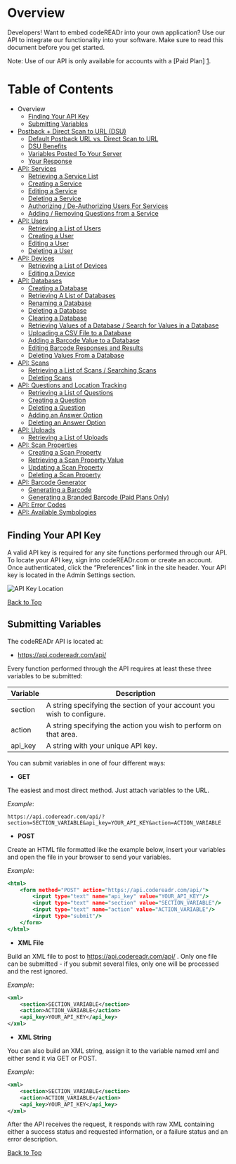 <a name="head"></a><h1>Overview</h1>

Developers! Want to embed codeREADr into your own application? Use our API to integrate our functionality into your software. Make sure to read this document before you get started. 

Note: Use of our API is only available for accounts with a [Paid Plan] [1].

<h6 name='BeginToCDONOTREMOVE'></h6>
<span name='foo' />

<a name="toc"></a><h1>Table of Contents</h1>

* Overview
    * [Finding Your API Key](#finding)
    * [Submitting Variables](#submitting)
* [Postback + Direct Scan to URL (DSU)](contents/Postback.md#head)
    * [Default Postback URL vs. Direct Scan to URL](contents/Postback.md#default-direct)
    * [DSU Benefits](contents/Postback.md#benefits)
    * [Variables Posted To Your Server](contents/Postback.md#variables)
    * [Your Response](contents/Postback.md#response)
* [API: Services](contents/Services.md#head)
    * [Retrieving a Service List](contents/Services.md#retrieve)
    * [Creating a Service](contents/Services.md#create)
    * [Editing a Service](contents/Services.md#edit)
    * [Deleting a Service](contents/Services.md#delete)
    * [Authorizing / De-Authorizing Users For Services](contents/Services.md#authorize)
    * [Adding / Removing Questions from a Service](contents/Services.md#add)
* [API: Users](contents/Users.md#head)
    * [Retrieving a List of Users](contents/Users.md#retrieve)
    * [Creating a User](contents/Users.md#create)
    * [Editing a User](contents/Users.md#edit)
    * [Deleting a User](contents/Users.md#delete)
* [API: Devices](contents/Devices.md#head)
    * [Retrieving a List of Devices](contents/Devices.md#retrieve)
    * [Editing a Device](contents/Devices.md#edit)
* [API: Databases](contents/Databases.md#head)
    * [Creating a Database](contents/Databases.md#create)
    * [Retrieving A List of Databases](contents/Databases.md#retrieve)
    * [Renaming a Database](contents/Databases.md#update)
    * [Deleting a Database](contents/Databases.md#delete)
    * [Clearing a Database](contents/Databases.md#clear)
    * [Retrieving Values of a Database / Search for Values in a Database](contents/Databases.md#showvalues)
    * [Uploading a CSV File to a Database](contents/Databases.md#upload)
    * [Adding a Barcode Value to a Database](contents/Databases.md#addvalue)
    * [Editing Barcode Responses and Results](contents/Databases.md#editvalue)
    * [Deleting Values From a Database](contents/Databases.md#deletevalue)
* [API: Scans](contents/Scans.md#head)
    * [Retrieving a List of Scans / Searching Scans](contents/Scans.md#retrieve)
    * [Deleting Scans](contents/Scans.md#delete)
* [API: Questions and Location Tracking](contents/Questions.md#head)
    * [Retrieving a List of Questions](contents/Questions.md#retrieve)
    * [Creating a Question](contents/Questions.md#create)
    * [Deleting a Question](contents/Questions.md#delete)
    * [Adding an Answer Option](contents/Questions.md#add)
    * [Deleting an Answer Option](contents/Questions.md#deleteanswer)
* [API: Uploads](contents/Uploads.md#head)
    * [Retrieving a List of Uploads](contents/Uploads.md#retrieve)
* [API: Scan Properties](contents/ScanProperties.md#head)
    * [Creating a Scan Property](contents/ScanProperties.md#create)
    * [Retrieving a Scan Property Value](contents/ScanProperties.md#retrieve)
    * [Updating a Scan Property](contents/ScanProperties.md#update)
    * [Deleting a Scan Property](contents/ScanProperties.md#delete)
* [API: Barcode Generator](contents/BarcodeGenerator.md#head)
    * [Generating a Barcode](contents/BarcodeGenerator.md#generate)
    * [Generating a Branded Barcode (Paid Plans Only)](contents/BarcodeGenerator.md#generate-branded)
* [API: Error Codes](contents/ErrorCodes.md)
* [API: Available Symbologies](contents/AvailableSymbologies.md)

<h6 name='EndToCDONOTREMOVE'></h6>


<a name="finding"></a><h2>Finding Your API Key</h2>

A valid API key is required for any site functions performed through our API. To locate your API key, sign into codeREADr.com or create an account. Once authenticated, click the “Preferences” link in the site header. Your API key is located in the Admin Settings section.

![API Key Location](https://www.codereadr.com/kb/images/apikey_normal.png)

<a href="#head">Back to Top</a>

<a name="submitting"></a><h2>Submitting Variables</h2>

The codeREADr API is located at:

* https://api.codereadr.com/api/

Every function performed through the API requires at least these three variables to be submitted:

| Variable | Description |
| -------- | ----------- |
| section | A string specifying the section of your account you wish to configure. |
| action | A string specifying the action you wish to perform on that area. |
| api_key | A string with your unique API key. |



You can submit variables in one of four different ways:

* <b>GET</b>

The easiest and most direct method. Just attach variables to the URL.

*Example*:

```
https://api.codereadr.com/api/?section=SECTION_VARIABLE&api_key=YOUR_API_KEY&action=ACTION_VARIABLE
```

* <b>POST</b>

Create an HTML file formatted like the example below, insert your variables and open the file in your browser to send your variables.

*Example*:

~~~ .html
<html>
    <form method="POST" action="https://api.codereadr.com/api/">
        <input type="text" name="api_key" value="YOUR_API_KEY"/>
        <input type="text" name="section" value="SECTION_VARIABLE"/>
        <input type="text" name="action" value="ACTION_VARIABLE"/>
        <input type="submit"/>
    </form>
</html>
~~~

* <b>XML File</b>

Build an XML file to post to https://api.codereadr.com/api/ . Only one file can be submitted - if you submit several files, only one will be processed and the rest ignored.

*Example*:

~~~ .xml
<xml>
    <section>SECTION_VARIABLE</section>
    <action>ACTION_VARIABLE</action>
    <api_key>YOUR_API_KEY</api_key>
</xml>
~~~

* <b>XML String</b>

You can also build an XML string, assign it to the variable named xml and either send it via GET or POST.

*Example*:

~~~ .xml
<xml>
    <section>SECTION_VARIABLE</section>
    <action>ACTION_VARIABLE</action>
    <api_key>YOUR_API_KEY</api_key>
</xml>
~~~

After the API receives the request, it responds with raw XML containing either a success status and requested information, or a failure status and an error description.

<a href="#head">Back to Top</a>

[1]: https://www.codereadr.com/kb/content/14/90/en/api-pricing-and-limits.html
